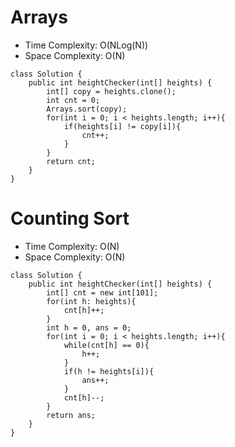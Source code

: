 # Arrays
* Time Complexity: O(NLog(N))
* Space Complexity: O(N)
```
class Solution {
    public int heightChecker(int[] heights) {
        int[] copy = heights.clone();
        int cnt = 0;
        Arrays.sort(copy);
        for(int i = 0; i < heights.length; i++){
            if(heights[i] != copy[i]){
                cnt++;
            }
        }
        return cnt;
    }
}
```
# Counting Sort
* Time Complexity: O(N)
* Space Complexity: O(N)
```
class Solution {
    public int heightChecker(int[] heights) {
        int[] cnt = new int[101];
        for(int h: heights){
            cnt[h]++;
        }
        int h = 0, ans = 0;
        for(int i = 0; i < heights.length; i++){
            while(cnt[h] == 0){
                h++;
            }
            if(h != heights[i]){
                ans++;
            }
            cnt[h]--;
        }
        return ans;
    }
}
```